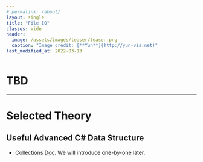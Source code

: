 ```yaml
---
# permalink: /about/
layout: single
title: "File IO"
classes: wide
header:
  image: /assets/images/teaser/teaser.png
  caption: "Image credit: [**Yun**](http://yun-vis.net)"  
last_modified_at: 2022-03-13
---
```


# TBD

---
# Selected Theory

## Useful Advanced C# Data Structure

* Collections [Doc](https://docs.microsoft.com/en-us/dotnet/csharp/programming-guide/concepts/collections). We will introduce one-by-one later.
